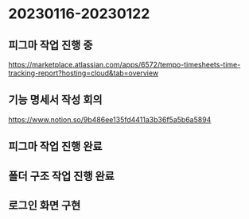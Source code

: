 # 20230116-20230122
## 피그마 작업 진행 중
https://marketplace.atlassian.com/apps/6572/tempo-timesheets-time-tracking-report?hosting=cloud&tab=overview

## 기능 명세서 작성 회의
https://www.notion.so/9b486ee135fd4411a3b36f5a5b6a5894

## 피그마 작업 진행 완료

## 폴더 구조 작업 진행 완료


## 로그인 화면 구현
